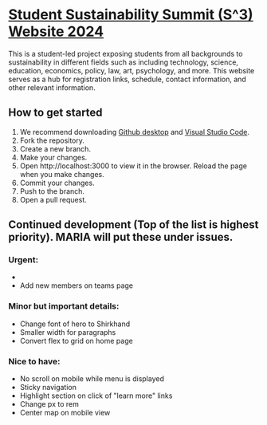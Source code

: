# [Student Sustainability Summit (S^3) Website 2024](https://www.studentsustainabilitysummit.org/index.html)

This is a student-led project exposing students from all backgrounds to sustainability in different fields such as including technology, science, education, economics, policy, law, art, psychology, and more. This website serves as a hub for registration links, schedule, contact information, and other relevant information.

## How to get started

1. We recommend downloading [Github desktop](https://desktop.github.com/) and [Visual Studio Code](https://code.visualstudio.com/download).
2. Fork the repository.
3. Create a new branch.
4. Make your changes.
5. Open http://localhost:3000 to view it in the browser. Reload the page when you make changes.
6. Commit your changes.
7. Push to the branch.
8. Open a pull request.

## Continued development (Top of the list is highest priority). MARIA will put these under issues.

### Urgent:
- 
- Add new members on teams page


### Minor but important details:
- Change font of hero to Shirkhand
- Smaller width for paragraphs
- Convert flex to grid on home page


### Nice to have:
- No scroll on mobile while menu is displayed
- Sticky navigation
- Highlight section on click of "learn more" links
- Change px to rem
- Center map on mobile view

